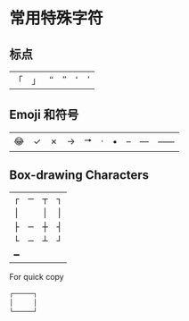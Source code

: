 # 常用特殊字符

## 标点

<table style="font-family: 'Microsoft Yahei'">
    <tbody>
        <tr>
            <td>「</td>
            <td>」</td>
            <td>“</td>
            <td>”</td>
            <td>‘</td>
            <td>’</td>
        </tr>
    </tbody>
</table>

## Emoji 和符号

<table>
    <tbody>
        <tr>
            <td>😂</td>
            <td>✓</td>
            <td>✗</td>
            <td title="U+2192, Rightwards arrow">→</td>
            <td title="U+1f816, Rightwards arrow with equilateral arrowhead">🠖</td>
            <td title="middle dot">·</td>
            <td title="bullet">•</td>
            <td title="en dash (can be used to show ranges of numbers)">–</td>
            <td title="em dash (is most often used to indicate a pause in a sentence)">—</td>
            <td title="two-em dash">⸺</td>
        </tr>
    </tbody>
</table>

## Box-drawing Characters

<table style="font-family: Consolas, monospace">
    <tbody>
        <tr>
            <td>┌</td>
            <td>─</td>
            <td>┬</td>
            <td>┐</td>
        </tr>
        <tr>
            <td>│</td>
            <td></td>
            <td>│</td>
            <td>│</td>
        </tr>
        <tr>
            <td>├</td>
            <td>─</td>
            <td>┼</td>
            <td>┤</td>
        </tr>
        <tr>
            <td>└</td>
            <td>─</td>
            <td>┴</td>
            <td>┘</td>
        </tr>
        <tr>
            <td>━</td>
        </tr>
    </tbody>
</table>

For quick copy

<pre style="line-height: 1rem"><code>┌─────┐
│     │
└─────┘</code></pre>
